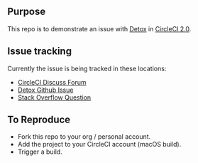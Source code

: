 ## Purpose

This repo is to demonstrate an issue with [Detox](https://github.com/wix/detox) in [CircleCI 2.0](https://circleci.com).

## Issue tracking

Currently the issue is being tracked in these locations:

* [CircleCI Discuss Forum](https://discuss.circleci.com/t/wix-detox-ui-tests-dont-run-on-circleci/20920)
* [Detox Github Issue](https://github.com/wix/detox/issues/670)
* [Stack Overflow Question](https://stackoverflow.com/questions/49412920/detox-ui-tests-run-erroneously-on-circleci-2-0)

## To Reproduce

* Fork this repo to your org / personal account.
* Add the project to your CircleCI account (macOS build).
* Trigger a build.
